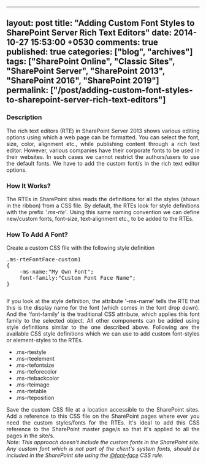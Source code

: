 ---
layout: post
title: "Adding Custom Font Styles to SharePoint Server Rich Text Editors"
date: 2014-10-27 15:53:00 +0530
comments: true
published: true
categories: ["blog", "archives"]
tags: ["SharePoint Online", "Classic Sites", "SharePoint Server", "SharePoint 2013", "SharePoint 2016", "SharePoint 2019"]
permalink: ["/post/adding-custom-font-styles-to-sharepoint-server-rich-text-editors"]
  ---
<!-- more -->
<h3>Description</h3>
<p style="text-align: justify;">The rich text editors (RTE) in SharePoint Server 2013 shows various editing options using which a web page can be formatted. You can select the font, size, color, alignment etc., while publishing content through a rich text editor. However, various companies have their corporate fonts to be used in their websites. In such cases we cannot restrict the authors/users to use the default fonts. We have to add the custom font/s in the rich text editor options.</p>
<h3>How It Works?</h3>
<p style="text-align: justify;">The RTEs in SharePoint sites reads the definitions for all the styles (shown in the ribbon) from a CSS file. By default, the RTEs look for style definitions with the prefix <em>'.ms-rte'</em>. Using this same naming convention we can define new/custom fonts, font-size, text-alignment etc., to be added to the RTEs.</p>
<h3>How To Add A Font?</h3>
<p>Create a custom CSS file with the following style definition</p>
<pre class="brush:css;auto-links:false;toolbar:false" contenteditable="false">.ms-rteFontFace-custom1
{
	-ms-name:"My Own Font";
	font-family:"Custom Font Face Name";
}</pre>
<p><img src="/image.axd?picture=/sp2013_rte.png" alt="" /></p>
<p style="text-align: justify;">If you look at the style definition, the attribute '-ms-name' tells the RTE that this is the display name for the font (which comes in the font drop down). And the 'font-family' is the traditional CSS attribute, which applies this font family to the selected object. All other components can be added using style definitions similar to the one described above. Following are the available CSS style definitions which we can use to add custom font-styles or element-styles to the RTEs.</p>
<ul class="spd-ul">
<li>.ms-rtestyle</li>
<li>.ms-rteelement</li>
<li>.ms-rtefontsize</li>
<li>.ms-rteforecolor</li>
<li>.ms-rtebackcolor</li>
<li>.ms-rteimage</li>
<li>.ms-rtetable</li>
<li>.ms-rteposition</li>
</ul>
<p style="text-align: justify;">Save the custom CSS file at a location accessible to the SharePoint sites. Add a reference to this CSS file on the SharePoint pages where ever you need the custom styles/fonts for the RTEs. It's ideal to add this CSS reference to the SharePoint master page/s so that it's applied to all the pages in the site/s.<br /> <em>Note: This approach doesn't include the custom fonts in the SharePoint site. Any custom font which is not part of the client's system fonts, should be included in the SharePoint site using the <a href="http://www.w3schools.com/cssref/css3_pr_font-face_rule.asp">@font-face</a> CSS rule.</em></p>
